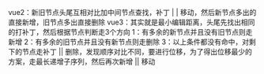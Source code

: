 vue2：新旧节点头尾互相对比加中间节点查找，补丁 | | 移动，然后新节点多出的直接新增，旧节点多出直接删除
vue3：其实就是最小编辑距离，头尾先找出相同的打补丁，然后根据节点判断走3个方向
1：有多余的新节点并且没有旧节点则走新增
2：有多余的旧节点并且没有新节点则走删除
3：以上条件都没有命中，对剩下的节点走补丁 || 删除，发现顺序对比不同，要进行位移，为了得出位移最少的方案，走最长递增子序列，然后再次新增 || 移动